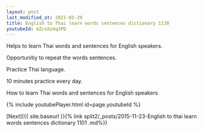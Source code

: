 ```yaml
---
layout: post
last_modified_at: 2021-03-29
title: English to Thai learn words sentences dictionary 1130 
youtubeId: mZcxXz4q3PQ
---
```

 
 
Helps to learn Thai words and sentences for English speakers.

Opportunitiy to repeat the words sentences. 

Practice Thai language. 
 
10 minutes practice every day. 
 
How to learn Thai words and sentences for English speakers 
 
{% include youtubePlayer.html id=page.youtubeId %}
 
 
[Next]({{ site.baseurl }}{% link  split2/_posts/2015-11-23-English to thai learn words sentences dictionary 1101 .md%})
 
